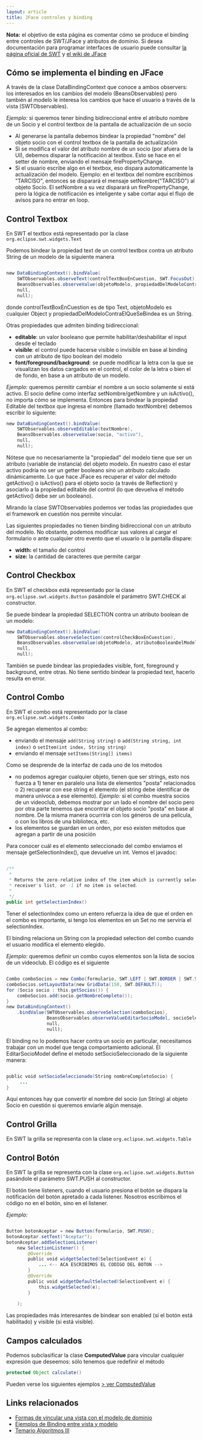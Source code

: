```yaml
---
layout: article
title: JFace controles y binding
---
```


**Nota:** el objetivo de esta página es comentar cómo se produce el binding entre controles de SWT/JFace y atributos de dominio. Si desea documentación para programar interfaces de usuario puede consultar [la página oficial de SWT](http://www.eclipse.org/swt/) y [el wiki de JFace](http://wiki.eclipse.org/index.php/JFace)


Cómo se implementa el binding en JFace
--------------------------------------

A través de la clase DataBindingContext que conoce a ambos observers: los interesados en los cambios del modelo (BeansObservables) pero también al modelo le interesa los cambios que hace el usuario a través de la vista (SWTObservables).

*Ejemplo:* si queremos tener binding bidireccional entre el atributo nombre de un Socio y el control textbox de la pantalla de actualización de un socio

-   Al generarse la pantalla debemos bindear la propiedad "nombre" del objeto socio con el control textbox de la pantalla de actualización
-   Si se modifica el valor del atributo nombre de un socio (por afuera de la UI), debemos disparar la notificación al textbox. Esto se hace en el setter de nombre, enviando el mensaje firePropertyChange.
-   Si el usuario escribe algo en el textbox, eso dispara automáticamente la actualización del modelo. Ejemplo: en el textbox del nombre escribimos "TARCISO", entonces se disparará el mensaje setNombre("TARCISO") al objeto Socio. El setNombre a su vez disparará un firePropertyChange, pero la lógica de notificación es inteligente y sabe cortar aquí el flujo de avisos para no entrar en loop.

Control Textbox
---------------

En SWT el textbox está representado por la clase `org.eclipse.swt.widgets.Text`

Podemos bindear la propiedad text de un control textbox contra un atributo String de un modelo de la siguiente manera

<!-- -->

```java

new DataBindingContext().bindValue(
    SWTObservables.observeText(controlTextBoxEnCuestion, SWT.FocusOut), 
    BeansObservables.observeValue(objetoModelo, propiedadDelModeloContraElQueSeBindea), 
    null, 
    null);

```

donde controlTextBoxEnCuestion es de tipo Text, objetoModelo es cualquier Object y propiedadDelModeloContraElQueSeBindea es un String.

Otras propiedades que admiten binding bidireccional:

-   **editable**: un valor booleano que permite habilitar/deshabilitar el input desde el teclado
-   **visible**: el control puede hacerse visible o invisible en base al binding con un atributo de tipo boolean del modelo
-   **font/foreground/background**: se puede modificar la letra con la que se visualizan los datos cargados en el control, el color de la letra o bien el de fondo, en base a un atributo de un modelo.

*Ejemplo:* queremos permitir cambiar el nombre a un socio solamente si está activo. El socio define como interfaz setNombre/getNombre y un isActivo(), no importa cómo se implementa. Entonces para bindear la propiedad Editable del textbox que ingresa el nombre (llamado textNombre) debemos escribir lo siguiente:

<!-- -->

```java
new DataBindingContext().bindValue(
    SWTObservables.observeEditable(textNombre), 
    BeansObservables.observeValue(socio, "activo"), 
    null, 
    null);
```

Nótese que no necesariamente la "propiedad" del modelo tiene que ser un atributo (variable de instancia) del objeto modelo. En nuestro caso el estar activo podría no ser un getter booleano sino un atributo calculado dinámicamente. Lo que hace JFace es recuperar el valor del método getActivo() o isActivo() para el objeto socio (a través de Reflection) y asociarlo a la propiedad editable del control (lo que devuelva el método getActivo() debe ser un booleano).

Mirando la clase SWTObservables podemos ver todas las propiedades que el framework en cuestión nos permite vincular.

Las siguientes propiedades no tienen binding bidireccional con un atributo del modelo. No obstante, podemos modificar sus valores al cargar el formulario o ante cualquier otro evento que el usuario o la pantalla dispare:

-   **width:** el tamaño del control
-   **size:** la cantidad de caracteres que permite cargar

Control Checkbox
----------------

En SWT el checkbox está representado por la clase `org.eclipse.swt.widgets.Button` pasándole el parámetro SWT.CHECK al constructor.

Se puede bindear la propiedad SELECTION contra un atributo boolean de un modelo:

<!-- -->

```java
new DataBindingContext().bindValue(
    SWTObservables.observeSelection(controlCheckBoxEnCuestion), 
    BeansObservables.observeValue(objetoModelo, atributoBooleanDelModeloContraElQueSeBindea), 
    null, 
    null);
```

También se puede bindear las propiedades visible, font, foreground y background, entre otras. No tiene sentido bindear la propiedad text, hacerlo resulta en error.

Control Combo
-------------

En SWT el combo está representado por la clase `org.eclipse.swt.widgets.Combo`

Se agregan elementos al combo:

-   enviando el mensaje `add(String string)` o `add(String string, int index)` o `setItem(int index, String string)`
-   enviando el mensaje `setItems(String[] items)`

Como se desprende de la interfaz de cada uno de los métodos

-   no podemos agregar cualquier objeto, tienen que ser strings, esto nos fuerza a 1) tener en paralelo una lista de elementos "posta" relacionados o 2) recuperar con ese string el elemento (el string debe identificar de manera unívoca a ese elemento). *Ejemplo:* si el combo muestra socios de un videoclub, debemos mostrar por un lado el nombre del socio pero por otra parte tenemos que encontrar el objeto socio "posta" en base al nombre. De la misma manera ocurriría con los géneros de una película, o con los libros de una biblioteca, etc.
-   los elementos se guardan en un orden, por eso existen métodos que agregan a partir de una posición

Para conocer cuál es el elemento seleccionado del combo enviamos el mensaje getSelectionIndex(), que devuelve un int. Vemos el javadoc:

<!-- -->

```java

/**
 * 
 * Returns the zero-relative index of the item which is currently selected in the
 * receiver's list, or -1 if no item is selected.
 *
 */
public int getSelectionIndex() 

```

Tener el selectionIndex como un entero refuerza la idea de que el orden en el combo es importante, si tengo los elementos en un Set no me serviría el selectionIndex.

El binding relaciona un String con la propiedad selection del combo cuando el usuario modifica el elemento elegido.

*Ejemplo:* queremos definir un combo cuyos elementos son la lista de socios de un videoclub. El código es el siguiente

<!-- -->

```java

Combo comboSocios = new Combo(formulario, SWT.LEFT | SWT.BORDER | SWT.SINGLE);
comboSocios.setLayoutData(new GridData(150, SWT.DEFAULT));
for (Socio socio : this.getSocios()) {
    comboSocios.add(socio.getNombreCompleto());
}
new DataBindingContext()
    .bindValue(SWTObservables.observeSelection(comboSocios), 
               BeansObservables.observeValueEditarSocioModel, socioSeleccionado), 
               null,
               null);

```

El binding no lo podemos hacer contra un socio en particular, necesitamos trabajar con un model que tenga comportamiento adicional. El EditarSocioModel define el método setSocioSeleccionado de la siguiente manera:

<!-- -->

```java

public void setSocioSeleccionado(String nombreCompletoSocio) {
`    ...
}

```

Aquí entonces hay que convertir el nombre del socio (un String) al objeto Socio en cuestión si queremos enviarle algún mensaje.

Control Grilla
--------------

En SWT la grilla se representa con la clase `org.eclipse.swt.widgets.Table`


Control Botón
-------------

En SWT la grilla se representa con la clase `org.eclipse.swt.widgets.Button` pasándole el parámetro SWT.PUSH al constructor.

El botón tiene listeners, cuando el usuario presiona el botón se dispara la notificación del botón apretado a cada listener. Nosotros escribimos el código no en el botón, sino en el listener.

*Ejemplo:*

<!-- -->

```java

Button botonAceptar = new Button(formulario, SWT.PUSH);
botonAceptar.setText("Aceptar");
botonAceptar.addSelectionListener(
    new SelectionListener() {
        @Override
        public void widgetSelected(SelectionEvent e) {
            ... <-- ACA ESCRIBIMOS EL CODIGO DEL BOTON -->
        }
        @Override
        public void widgetDefaultSelected(SelectionEvent e) {
            this.widgetSelected(e);
        }
         
    );
``` 

Las propiedades más interesantes de bindear son enabled (si el botón está habilitado) y visible (si está visible).

Campos calculados
-----------------

Podemos subclasificar la clase **ComputedValue** para vincular cualquier expresión que deseemos: sólo tenemos que redefinir el método 

<!-- -->

```java
protected Object calculate()
```

Pueden verse los siguientes ejemplos [&gt; ver ComputedValue](http://wiki.eclipse.org/JFace_Data_Binding/Snippets)

Links relacionados
------------------

-   [Formas de vincular una vista con el modelo de dominio](formas-de-vincular-una-vista-con-el-modelo-de-dominio.html)
-   [Ejemplos de Binding entre vista y modelo](ejemplos-de-binding-entre-vista-y-modelo.html)
-   [Temario Algoritmos III](algo3-temario.html)

